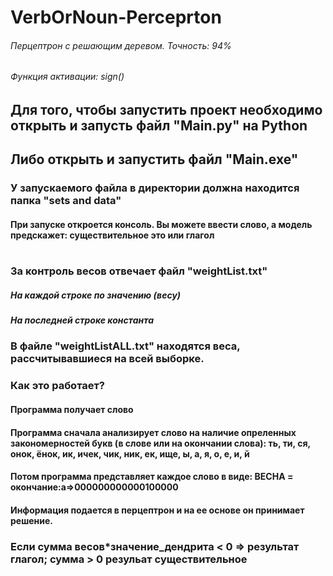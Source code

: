 # VerbOrNoun-Perceprton
###### Перцептрон с решающим деревом. Точность: 94%
###### Функция активации: sign()

## Для того, чтобы запустить проект необходимо открыть и запусть файл "Main.py" на Python
## Либо открыть и запустить файл "Main.exe"

### У запускаемого файла в директории должна находится папка "sets and data"
#### При запуске откроется консоль. Вы можете ввести слово, а модель предскажет: существительное это или глагол 

#


### За контроль весов отвечает файл "weightList.txt"
##### На каждой строке по значению (весу)
##### На последней строке константа

### В файле "weightListALL.txt" находятся веса, рассчитывавшиеся на всей выборке.

### Как это работает?
#### Программа получает слово
#### Программа сначала анализирует слово на наличие опреленных закономерностей букв (в слове или на окончании слова): ть, ти, ся, онок, ёнок, ик, ичек, чик, ник, ек, ище, ы, а, я, о, е, и, й
#### Потом программа представляет каждое слово в виде: ВЕСНА = окончание:а=>000000000000100000
#### Информация подается в перцептрон и на ее основе он принимает решение. 
### Если сумма весов*значение_дендрита < 0 => результат глагол; сумма > 0 резульат существительное
